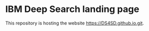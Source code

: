 # IBM Deep Search landing page

This repository is hosting the website https://DS4SD.github.io.git.


